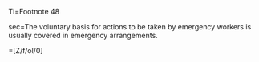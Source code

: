 Ti=Footnote 48

sec=The voluntary basis for actions to be taken by emergency workers is usually covered in emergency arrangements.

=[Z/f/ol/0]
